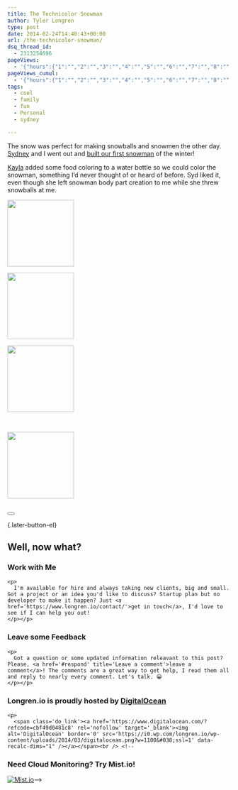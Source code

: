 ```yaml
---
title: The Technicolor Snowman
author: Tyler Longren
type: post
date: 2014-02-24T14:40:43+00:00
url: /the-technicolor-snowman/
dsq_thread_id:
  - 2313254696
pageViews:
  - '{"hours":{"1":"","2":"","3":"","4":"","5":"","6":"","7":"","8":"","9":"","10":"","11":"","12":"","13":"","14":"","15":"","16":"","17":"","18":"","19":"","20":"","21":"","22":"","23":"","24":"","25":"","26":"","27":"","28":"","29":"","30":"","31":"","32":"","33":"","34":"","35":"","36":"","37":"","38":"","39":"","40":"","41":"","42":"","43":"","44":"","45":"","46":"","47":""},"days":{"2":"","3":"","4":"","5":"","6":"","7":"","8":"","9":"","10":"","11":"","12":"","13":"","14":""},"weeks":{"3":"","4":"","5":"","6":"","7":"","8":"","9":"","10":"","11":"","12":""},"months":{"4":"","5":"","6":"","7":"","8":"","9":"","10":"","11":"","12":"","13":"","14":"","15":"","16":"","17":"","18":"","19":"","20":"","21":"","22":"","23":"","24":""}}'
pageViews_cumul:
  - '{"hours":{"1":"","2":"","3":"","4":"","5":"","6":"","7":"","8":"","9":"","10":"","11":"","12":"","13":"","14":"","15":"","16":"","17":"","18":"","19":"","20":"","21":"","22":"","23":"","24":"","25":"","26":"","27":"","28":"","29":"","30":"","31":"","32":"","33":"","34":"","35":"","36":"","37":"","38":"","39":"","40":"","41":"","42":"","43":"","44":"","45":"","46":"","47":""},"days":{"2":"","3":"","4":"","5":"","6":"","7":"","8":"","9":"","10":"","11":"","12":"","13":"","14":""},"weeks":{"3":"","4":"","5":"","6":"","7":"","8":"","9":"","10":"","11":"","12":""},"months":{"4":"","5":"","6":"","7":"","8":"","9":"","10":"","11":"","12":"","13":"","14":"","15":"","16":"","17":"","18":"","19":"","20":"","21":"","22":"","23":"","24":""}}'
tags:
  - cool
  - family
  - fun
  - Personal
  - sydney

---
```

The snow was perfect for making snowballs and snowmen the other day. [Sydney][1] and I went out and [built our first snowman][2] of the winter!

[Kayla][3] added some food coloring to a water bottle so we could color the snowman, something I&#8217;d never thought of or heard of before. Syd liked it, even though she left snowman body part creation to me while she threw snowballs at me.  
<!-- see gallery_shortcode() in wp-includes/media.php -->

<div id='gallery-17' class='gallery galleryid-5370'>
  <dl class='gallery-item'>
    <dt class='gallery-icon'>
      <a href='https://i2.wp.com/www.longren.io/wp-content/uploads/2014/02/2014-02-17-17.19.17.jpg?ssl=1'><img width="150" height="150" src="https://i2.wp.com/www.longren.io/wp-content/uploads/2014/02/2014-02-17-17.19.17.jpg?resize=150%2C150&#038;ssl=1" class="attachment-thumbnail size-thumbnail" alt="" loading="lazy" srcset="https://i2.wp.com/www.longren.io/wp-content/uploads/2014/02/2014-02-17-17.19.17.jpg?resize=150%2C150&ssl=1 150w, https://i2.wp.com/www.longren.io/wp-content/uploads/2014/02/2014-02-17-17.19.17.jpg?zoom=2&resize=150%2C150&ssl=1 300w, https://i2.wp.com/www.longren.io/wp-content/uploads/2014/02/2014-02-17-17.19.17.jpg?zoom=3&resize=150%2C150&ssl=1 450w" sizes="(max-width: 150px) 100vw, 150px" data-recalc-dims="1" /></a>
    </dt>
  </dl>
  
  <dl class='gallery-item'>
    <dt class='gallery-icon'>
      <a href='https://i2.wp.com/www.longren.io/wp-content/uploads/2014/02/2014-02-17-17.19.22.jpg?ssl=1'><img width="150" height="150" src="https://i2.wp.com/www.longren.io/wp-content/uploads/2014/02/2014-02-17-17.19.22.jpg?resize=150%2C150&#038;ssl=1" class="attachment-thumbnail size-thumbnail" alt="" loading="lazy" srcset="https://i2.wp.com/www.longren.io/wp-content/uploads/2014/02/2014-02-17-17.19.22.jpg?resize=150%2C150&ssl=1 150w, https://i2.wp.com/www.longren.io/wp-content/uploads/2014/02/2014-02-17-17.19.22.jpg?zoom=2&resize=150%2C150&ssl=1 300w, https://i2.wp.com/www.longren.io/wp-content/uploads/2014/02/2014-02-17-17.19.22.jpg?zoom=3&resize=150%2C150&ssl=1 450w" sizes="(max-width: 150px) 100vw, 150px" data-recalc-dims="1" /></a>
    </dt>
  </dl>
  
  <dl class='gallery-item'>
    <dt class='gallery-icon'>
      <a href='https://i0.wp.com/www.longren.io/wp-content/uploads/2014/02/2014-02-17-17.19.26.jpg?ssl=1'><img width="150" height="150" src="https://i0.wp.com/www.longren.io/wp-content/uploads/2014/02/2014-02-17-17.19.26.jpg?resize=150%2C150&#038;ssl=1" class="attachment-thumbnail size-thumbnail" alt="" loading="lazy" srcset="https://i0.wp.com/www.longren.io/wp-content/uploads/2014/02/2014-02-17-17.19.26.jpg?resize=150%2C150&ssl=1 150w, https://i0.wp.com/www.longren.io/wp-content/uploads/2014/02/2014-02-17-17.19.26.jpg?zoom=2&resize=150%2C150&ssl=1 300w, https://i0.wp.com/www.longren.io/wp-content/uploads/2014/02/2014-02-17-17.19.26.jpg?zoom=3&resize=150%2C150&ssl=1 450w" sizes="(max-width: 150px) 100vw, 150px" data-recalc-dims="1" /></a>
    </dt>
  </dl>
  
  <br style="clear: both" />
  
  <dl class='gallery-item'>
    <dt class='gallery-icon'>
      <a href='https://i2.wp.com/www.longren.io/wp-content/uploads/2014/02/2014-02-17-17.19.13.jpg?ssl=1'><img width="150" height="150" src="https://i2.wp.com/www.longren.io/wp-content/uploads/2014/02/2014-02-17-17.19.13.jpg?resize=150%2C150&#038;ssl=1" class="attachment-thumbnail size-thumbnail" alt="" loading="lazy" srcset="https://i2.wp.com/www.longren.io/wp-content/uploads/2014/02/2014-02-17-17.19.13.jpg?resize=150%2C150&ssl=1 150w, https://i2.wp.com/www.longren.io/wp-content/uploads/2014/02/2014-02-17-17.19.13.jpg?zoom=2&resize=150%2C150&ssl=1 300w, https://i2.wp.com/www.longren.io/wp-content/uploads/2014/02/2014-02-17-17.19.13.jpg?zoom=3&resize=150%2C150&ssl=1 450w" sizes="(max-width: 150px) 100vw, 150px" data-recalc-dims="1" /></a>
    </dt>
  </dl>
  
  <br style='clear: both;' />
</div>

<div class="wpulike wpulike-default " >
  <div class="wp_ulike_general_class wp_ulike_is_not_liked">
    <button type="button"
					aria-label="Like Button"
					data-ulike-id="5370"
					data-ulike-nonce="454be4027a"
					data-ulike-type="likeThis"
					data-ulike-template="wpulike-default"
					data-ulike-display-likers="0"
					data-ulike-disable-pophover="0"
					class="wp_ulike_btn wp_ulike_put_image wp_likethis_5370"></button><span class="count-box"></span>
  </div>
</div>

[][4]{.later-button-el}

<div class='what-next'>
  <h2>
    Well, now what?
  </h2>
  
  <div class='hire'>
    <h3>
      Work with Me
    </h3>
    
    <p>
      I'm available for hire and always taking new clients, big and small. Got a project or an idea you'd like to discuss? Startup plan but no developer to make it happen? Just <a href='https://www.longren.io/contact/'>get in touch</a>, I'd love to see if I can help you out!
    </p></p>
  </div>
  
  <div class='hire'>
    <h3>
      Leave some Feedback
    </h3>
    
    <p>
      Got a question or some updated information releavant to this post? Please, <a href='#respond' title='Leave a comment'>leave a comment</a>! The comments are a great way to get help, I read them all and reply to nearly every comment. Let's talk. 😀
    </p></p>
  </div>
  
  <div class='now-what-bottom-ad'>
    <h3>
      Longren.io is proudly hosted by <a href='https://www.digitalocean.com/?refcode=cbf49d0481c8'>DigitalOcean</a>
    </h3>
    
    <p>
      <span class='do_link'><a href='https://www.digitalocean.com/?refcode=cbf49d0481c8' rel='nofollow' target='_blank'><img alt='DigitalOcean' border='0' src='https://i0.wp.com/longren.io/wp-content/uploads/2014/03/digitalocean.png?w=1100&#038;ssl=1' data-recalc-dims="1" /></a></span><br /> <!--

<h3>Need Cloud Monitoring? Try Mist.io!</h3>

<span class='do_link'><a href='http://mist.io/?ref=tyler' rel='nofollow' target='_blank'><img alt='Mist.io' border='0' src='https://i0.wp.com/longren.io/wp-content/uploads/2014/04/mistio.jpg?w=1100&#038;ssl=1' data-recalc-dims="1"></a></span>--></div> </div>

 [1]: https://plus.google.com/108948340495393381893/posts
 [2]: https://plus.google.com/112459995783152089451/posts/YF2NGf3PeVL
 [3]: https://plus.google.com/115000923282326904622/posts
 [4]: #